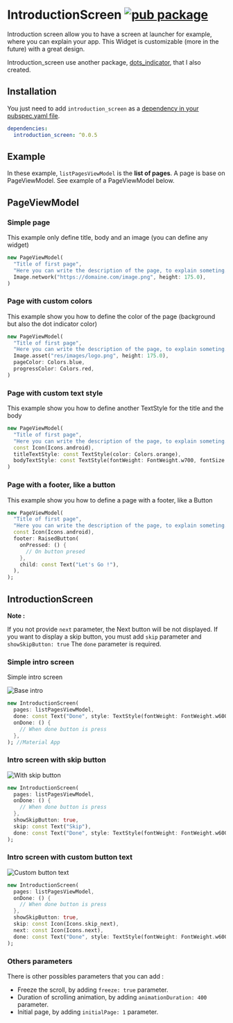 # IntroductionScreen [![pub package](https://img.shields.io/pub/v/introduction_screen.svg)](https://pub.dartlang.org/packages/introduction_screen)

Introduction screen allow you to have a screen at launcher for example, where you can explain your app.
This Widget is customizable (more in the future) with a great design.

Introduction_screen use another package, [dots_indicator](https://github.com/Pyozer/dots_indicator), that I also created.

## Installation

You just need to add `introduction_screen` as a [dependency in your pubspec.yaml file](https://flutter.io/using-packages/).

```yaml
dependencies:
  introduction_screen: ^0.0.5
```

## Example

In these example, `listPagesViewModel` is the **list of pages**. A page is base on PageViewModel. See example of a PageViewModel below.

## PageViewModel

### Simple page

This example only define title, body and an image (you can define any widget)

```dart
new PageViewModel(
  "Title of first page",
  "Here you can write the description of the page, to explain someting...",
  Image.network("https://domaine.com/image.png", height: 175.0),
)
```

### Page with custom colors

This example show you how to define the color of the page (background but also the dot indicator color)

```dart
new PageViewModel(
  "Title of first page",
  "Here you can write the description of the page, to explain someting...",
  Image.asset("res/images/logo.png", height: 175.0),
  pageColor: Colors.blue,
  progressColor: Colors.red,
)
```

### Page with custom text style

This example show you how to define another TextStyle for the title and the body

```dart
new PageViewModel(
  "Title of first page",
  "Here you can write the description of the page, to explain someting...",
  const Icon(Icons.android),
  titleTextStyle: const TextStyle(color: Colors.orange),
  bodyTextStyle: const TextStyle(fontWeight: FontWeight.w700, fontSize: 20.0),
)
```

### Page with a footer, like a button

This example show you how to define a page with a footer, like a Button

```dart
new PageViewModel(
  "Title of first page",
  "Here you can write the description of the page, to explain someting...",
  const Icon(Icons.android),
  footer: RaisedButton(
    onPressed: () {
      // On button presed
    },
    child: const Text("Let's Go !"),
  ),
);
```

## IntroductionScreen

**Note :**

If you not provide `next` parameter, the Next button will be not displayed.
If you want to display a skip button, you must add `skip` parameter and `showSkipButton: true`
The `done` parameter is required.

### Simple intro screen

Simple intro screen

![Base intro](https://raw.githubusercontent.com/Pyozer/introduction_screen/master/demo/normal.gif)

```dart
new IntroductionScreen(
  pages: listPagesViewModel,
  done: const Text("Done", style: TextStyle(fontWeight: FontWeight.w600))
  onDone: () {
    // When done button is press
  },
); //Material App
```

### Intro screen with skip button

![With skip button](https://raw.githubusercontent.com/Pyozer/introduction_screen/master/demo/skip.gif)

```dart
new IntroductionScreen(
  pages: listPagesViewModel,
  onDone: () {
    // When done button is press
  },
  showSkipButton: true,
  skip: const Text("Skip"),
  done: const Text("Done", style: TextStyle(fontWeight: FontWeight.w600)),
);
```

### Intro screen with custom button text

![Custom button text](https://raw.githubusercontent.com/Pyozer/introduction_screen/master/demo/custom_buttons.gif)

```dart
new IntroductionScreen(
  pages: listPagesViewModel,
  onDone: () {
    // When done button is press
  },
  showSkipButton: true,
  skip: const Icon(Icons.skip_next),
  next: const Icon(Icons.next),
  done: const Text("Done", style: TextStyle(fontWeight: FontWeight.w600))
);
```

### Others parameters

There is other possibles parameters that you can add :

- Freeze the scroll, by adding `freeze: true` parameter.
- Duration of scrolling animation, by adding `animationDuration: 400` parameter.
- Initial page, by adding `initialPage: 1` parameter.